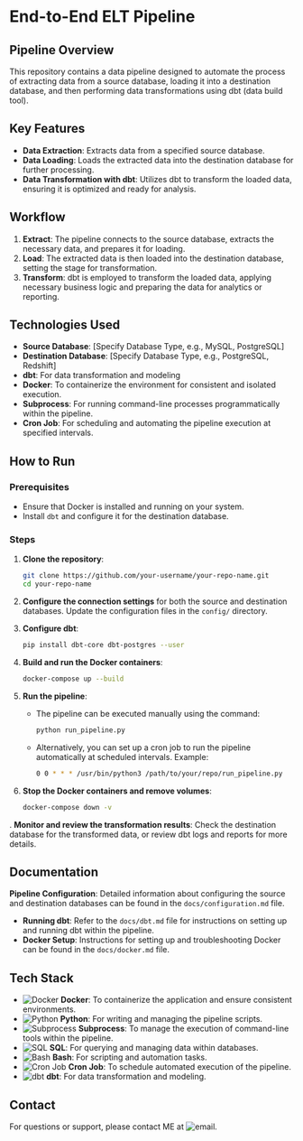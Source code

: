 # End-to-End ELT Pipeline

## Pipeline Overview

This repository contains a data pipeline designed to automate the process of extracting data from a source database, loading it into a destination database, and then performing data transformations using dbt (data build tool).

## Key Features

- **Data Extraction**: Extracts data from a specified source database.
- **Data Loading**: Loads the extracted data into the destination database for further processing.
- **Data Transformation with dbt**: Utilizes dbt to transform the loaded data, ensuring it is optimized and ready for analysis.

## Workflow

1. **Extract**: The pipeline connects to the source database, extracts the necessary data, and prepares it for loading.
2. **Load**: The extracted data is then loaded into the destination database, setting the stage for transformation.
3. **Transform**: dbt is employed to transform the loaded data, applying necessary business logic and preparing the data for analytics or reporting.

## Technologies Used

- **Source Database**: [Specify Database Type, e.g., MySQL, PostgreSQL]
- **Destination Database**: [Specify Database Type, e.g., PostgreSQL, Redshift]
- **dbt**: For data transformation and modeling
- **Docker**: To containerize the environment for consistent and isolated execution.
- **Subprocess**: For running command-line processes programmatically within the pipeline.
- **Cron Job**: For scheduling and automating the pipeline execution at specified intervals.

## How to Run

### Prerequisites

- Ensure that Docker is installed and running on your system.
- Install `dbt` and configure it for the destination database.

### Steps

1. **Clone the repository**:
    ```bash
    git clone https://github.com/your-username/your-repo-name.git
    cd your-repo-name
    ```

2. **Configure the connection settings** for both the source and destination databases. Update the configuration files in the `config/` directory.

3. **Configure dbt**:
    ```bash
    pip install dbt-core dbt-postgres --user

4. **Build and run the Docker containers**:
    ```bash
    docker-compose up --build
    ```

5. **Run the pipeline**:
    - The pipeline can be executed manually using the command:
      ```bash
      python run_pipeline.py
      ```
    - Alternatively, you can set up a cron job to run the pipeline automatically at scheduled intervals. Example:
      ```bash
      0 0 * * * /usr/bin/python3 /path/to/your/repo/run_pipeline.py
      ```

6. **Stop the Docker containers and remove volumes**:
    ```bash
    docker-compose down -v
    ```

. **Monitor and review the transformation results**: Check the destination database for the transformed data, or review dbt logs and reports for more details.

## Documentation

 **Pipeline Configuration**: Detailed information about configuring the source and destination databases can be found in the `docs/configuration.md` file.
- **Running dbt**: Refer to the `docs/dbt.md` file for instructions on setting up and running dbt within the pipeline.
- **Docker Setup**: Instructions for setting up and troubleshooting Docker can be found in the `docs/docker.md` file.

## Tech Stack

- ![Docker](https://img.shields.io/badge/-Docker-2496ED?logo=docker&logoColor=white&style=flat-square) **Docker**: To containerize the application and ensure consistent environments.
- ![Python](https://img.shields.io/badge/-Python-3776AB?logo=python&logoColor=white&style=flat-square) **Python**: For writing and managing the pipeline scripts.
- ![Subprocess](https://img.shields.io/badge/-Subprocess-4EAA25?logo=python&logoColor=white&style=flat-square) **Subprocess**: To manage the execution of command-line tools within the pipeline.
- ![SQL](https://img.shields.io/badge/-SQL-003B57?logo=postgresql&logoColor=white&style=flat-square) **SQL**: For querying and managing data within databases.
- ![Bash](https://img.shields.io/badge/-Bash-4EAA25?logo=gnu-bash&logoColor=white&style=flat-square) **Bash**: For scripting and automation tasks.
- ![Cron Job](https://img.shields.io/badge/-Cron_Job-002F56?logo=linux&logoColor=white&style=flat-square) **Cron Job**: To schedule automated execution of the pipeline.
- ![dbt](https://img.shields.io/badge/-dbt-FC4422?logo=dbt&logoColor=white&style=flat-square) **dbt**: For data transformation and modeling.



## Contact

For questions or support, please contact ME at ![email](https://avatars.githubusercontent.com/u/68842943?v=4).
